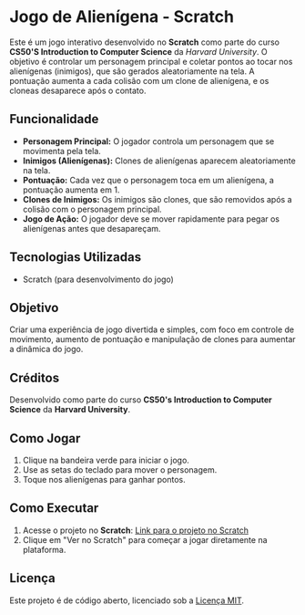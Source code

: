 # Jogo de Alienígena - Scratch

Este é um jogo interativo desenvolvido no **Scratch** como parte do curso **CS50'S Introduction to Computer Science** da *Harvard University*. O objetivo é controlar um personagem principal e coletar pontos ao tocar nos alienígenas (inimigos), que são gerados aleatoriamente na tela. A pontuação aumenta a cada colisão com um clone de alienígena, e os cloneas desaparece após o contato.

## Funcionalidade
- **Personagem Principal:** O jogador controla um personagem que se movimenta pela tela.
- **Inimigos (Alienígenas):** Clones de alienígenas aparecem aleatoriamente na tela.
- **Pontuação:** Cada vez que o personagem toca em um alienígena, a pontuação aumenta em 1.
- **Clones de Inimigos:** Os inimigos são clones, que são removidos após a colisão com o personagem principal.
- **Jogo de Ação:** O jogador deve se mover rapidamente para pegar os alienígenas antes que desapareçam.

## Tecnologias Utilizadas

- Scratch (para desenvolvimento do jogo)

## Objetivo

Criar uma experiência de jogo divertida e simples, com foco em controle de movimento, aumento de pontuação e manipulação de clones para aumentar a dinâmica do jogo.

## Créditos

Desenvolvido como parte do curso **CS50's Introduction to Computer Science** da **Harvard University**.

## Como Jogar

1. Clique na bandeira verde para iniciar o jogo.
2. Use as setas do teclado para mover o personagem.
3. Toque nos alienígenas para ganhar pontos.

## Como Executar

1. Acesse o projeto no **Scratch**: [Link para o projeto no Scratch](https://scratch.mit.edu/)
2. Clique em "Ver no Scratch" para começar a jogar diretamente na plataforma.

## Licença

Este projeto é de código aberto, licenciado sob a [Licença MIT](https://opensource.org/licenses/MIT).
